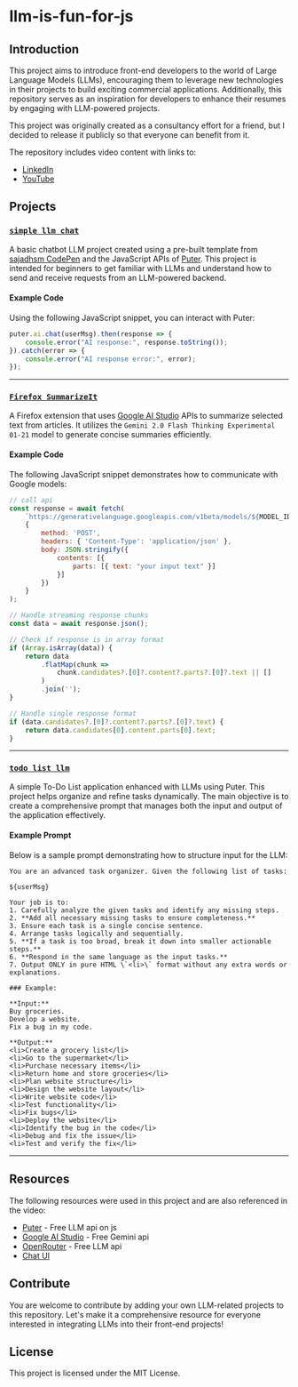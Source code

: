 # llm-is-fun-for-js

## Introduction

This project aims to introduce front-end developers to the world of Large Language Models (LLMs), encouraging them to leverage new technologies in their projects to build exciting commercial applications. Additionally, this repository serves as an inspiration for developers to enhance their resumes by engaging with LLM-powered projects.

This project was originally created as a consultancy effort for a friend, but I decided to release it publicly so that everyone can benefit from it.

The repository includes video content with links to:

- [LinkedIn](#)
- [YouTube](#)

## Projects

### [`simple llm chat`](./simple-llm-chat/)

A basic chatbot LLM project created using a pre-built template from [sajadhsm CodePen](https://codepen.io/sajadhsm/pen/odaBdd) and the JavaScript APIs of [Puter](https://docs.puter.com/AI/chat/). This project is intended for beginners to get familiar with LLMs and understand how to send and receive requests from an LLM-powered backend.

#### Example Code

Using the following JavaScript snippet, you can interact with Puter:

```javascript
puter.ai.chat(userMsg).then(response => {
    console.error("AI response:", response.toString());
}).catch(error => {
    console.error("AI response error:", error);
});
```

---

### [`Firefox SummarizeIt`](./Firefox-SummarizeIt/)

A Firefox extension that uses [Google AI Studio](https://aistudio.google.com/) APIs to summarize selected text from articles. It utilizes the `Gemini 2.0 Flash Thinking Experimental 01-21` model to generate concise summaries efficiently.

#### Example Code

The following JavaScript snippet demonstrates how to communicate with Google models:

```javascript
// call api
const response = await fetch(
    `https://generativelanguage.googleapis.com/v1beta/models/${MODEL_ID}:${GENERATE_CONTENT_API}?key=${apiKey}`,
    {
        method: 'POST',
        headers: { 'Content-Type': 'application/json' },
        body: JSON.stringify({
            contents: [{
                parts: [{ text: "your input text" }]
            }]
        })
    }
);

// Handle streaming response chunks
const data = await response.json();

// Check if response is in array format
if (Array.isArray(data)) {
    return data
        .flatMap(chunk => 
            chunk.candidates?.[0]?.content?.parts?.[0]?.text || []
        )
        .join('');
}

// Handle single response format
if (data.candidates?.[0]?.content?.parts?.[0]?.text) {
    return data.candidates[0].content.parts[0].text;
}

```

---

### [`todo list llm`](./todo-list-llm/)

A simple To-Do List application enhanced with LLMs using Puter. This project helps organize and refine tasks dynamically. The main objective is to create a comprehensive prompt that manages both the input and output of the application effectively.

#### Example Prompt

Below is a sample prompt demonstrating how to structure input for the LLM:

```text
You are an advanced task organizer. Given the following list of tasks:  

${userMsg} 

Your job is to:  
1. Carefully analyze the given tasks and identify any missing steps.  
2. **Add all necessary missing tasks to ensure completeness.**  
3. Ensure each task is a single concise sentence.  
4. Arrange tasks logically and sequentially.  
5. **If a task is too broad, break it down into smaller actionable steps.**  
6. **Respond in the same language as the input tasks.**  
7. Output ONLY in pure HTML \`<li>\` format without any extra words or explanations.  

### Example:  

**Input:**  
Buy groceries.  
Develop a website.  
Fix a bug in my code.  

**Output:**  
<li>Create a grocery list</li>  
<li>Go to the supermarket</li>  
<li>Purchase necessary items</li>  
<li>Return home and store groceries</li>  
<li>Plan website structure</li>  
<li>Design the website layout</li>  
<li>Write website code</li>  
<li>Test functionality</li>  
<li>Fix bugs</li>  
<li>Deploy the website</li>  
<li>Identify the bug in the code</li>  
<li>Debug and fix the issue</li>  
<li>Test and verify the fix</li>
```

---

## Resources

The following resources were used in this project and are also referenced in the video:

- [Puter](https://docs.puter.com/getting-started/) - Free LLM api on js
- [Google AI Studio](https://aistudio.google.com/) - Free Gemini api
- [OpenRouter](https://openrouter.ai/) - Free LLM api
- [Chat UI](https://codepen.io/sajadhsm/pen/odaBdd)

## Contribute

You are welcome to contribute by adding your own LLM-related projects to this repository. Let's make it a comprehensive resource for everyone interested in integrating LLMs into their front-end projects!

## License

This project is licensed under the MIT License.

